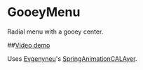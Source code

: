 # GooeyMenu
Radial menu with a gooey center. 


##[Video demo](http://xn--pl-yia.se/Gooey.mp4)

Uses [Evgenyneu](https://github.com/evgenyneu)'s [SpringAnimationCALAyer](https://github.com/evgenyneu/SpringAnimationCALayer).

